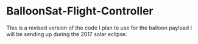 # BalloonSat-Flight-Controller

This is a revised version of the code I plan to use for the balloon payload I
will be sending up during the 2017 solar eclipse.
